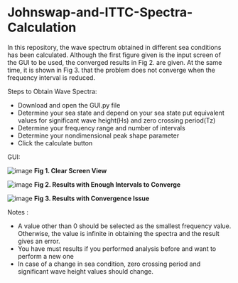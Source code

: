 # Johnswap-and-ITTC-Spectra-Calculation

In this repository, the wave spectrum obtained in different sea conditions has been calculated. Although the first figure given is the input screen of the GUI to be used, the converged results in Fig 2. are given. At the same time, it is shown in Fig 3. that the problem does not converge when the frequency interval is reduced.

Steps to Obtain Wave Spectra:
- Download and open the GUI.py file
- Determine your sea state and depend on your sea state put equivalent values for significant wave height(Hs) and zero crossing period(Tz)
- Determine your frequency range and number of intervals
- Determine your nondimensional peak shape parameter
- Click the calculate button

GUI:

![image](https://github.com/kaganbozali/Johnswap-and-ITTC-Spectra-Calculation/assets/104154215/64d3a3e6-97b9-4cbf-985d-4b7a2e7893f4)
                                              **Fig 1. Clear Screen View**

![image](https://github.com/kaganbozali/Johnswap-and-ITTC-Spectra-Calculation/assets/104154215/e6d4f7fe-b319-4327-a75d-2e20f7e8249f)
                                    **Fig 2. Results with Enough Intervals to Converge**

![image](https://github.com/kaganbozali/Johnswap-and-ITTC-Spectra-Calculation/assets/104154215/21f0db23-ed19-49ff-a1f0-6c4e8f62efcf)
                                        **Fig 3. Results with Convergence Issue**


Notes :

- A value other than 0 should be selected as the smallest frequency value. Otherwise, the value is infinite in obtaining the spectra and the result gives an error.
- You have must results if you performed analysis before and want to perform a new one
- In case of a change in sea condition, zero crossing period and significant wave height values should change.
